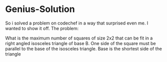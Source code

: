 # Genius-Solution
So i solved a problem on codechef in a way that surprised even me. I wanted to show it off. The problem:


What is the maximum number of squares of size 2x2 that can be fit in a right angled isosceles triangle of base B.
One side of the square must be parallel to the base of the isosceles triangle.
Base is the shortest side of the triangle
